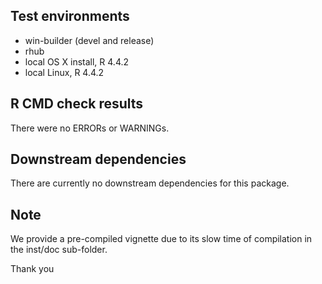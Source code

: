 ## Test environments
* win-builder (devel and release)
* rhub
* local OS X install, R 4.4.2
* local Linux, R 4.4.2

## R CMD check results
There were no ERRORs or WARNINGs. 
  
## Downstream dependencies
There are currently no downstream dependencies for this package.

## Note
We provide a pre-compiled vignette due to its slow time of compilation
in the inst/doc sub-folder.

Thank you

